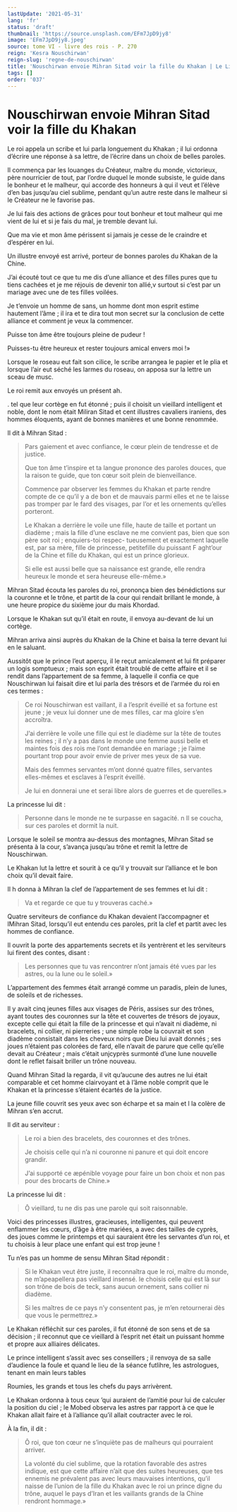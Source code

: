 ```yaml
---
lastUpdate: '2021-05-31'
lang: 'fr'
status: 'draft'
thumbnail: 'https://source.unsplash.com/EFm7JpD9jy8'
image: 'EFm7JpD9jy8.jpeg'
source: tome VI - livre des rois - P. 270
reign: 'Kesra Nouschirwan'
reign-slug: 'regne-de-nouschirwan'
title: 'Nouschirwan envoie Mihran Sitad voir la fille du Khakan | Le Livre des Rois | Shâhnâmeh'
tags: []
order: '037'
---
```


# Nouschirwan envoie Mihran Sitad voir la fille du Khakan

Le roi appela un scribe et lui parla longuement du Khakan ; il lui ordonna d’écrire une réponse à sa lettre, de l’écrire dans un choix de belles paroles.

Il commença par les louanges du Créateur, maître du monde, victorieux, père nourricier de tout, par l’ordre duquel le monde subsiste, le guide dans le bonheur et le malheur, qui accorde des honneurs à qui il veut et l’élève d’en bas jusqu’au ciel sublime, pendant qu’un autre reste dans le malheur si le Créateur ne le favorise pas.

Je lui fais des actions de grâces pour tout bonheur et tout malheur qui me vient de lui et si je fais du mal, je tremble devant lui.

Que ma vie et mon âme périssent si jamais je cesse de le craindre et d’espérer en lui.

Un illustre envoyé est arrivé, porteur de bonnes paroles du Khakan de la Chine.

J’ai écouté tout ce que tu me dis d’une alliance et des filles pures que tu tiens cachées et je me réjouis de devenir ton allié,v surtout si c’est par un mariage avec une de tes filles voilées.

Je t’envoie un homme de sans, un homme dont mon esprit estime hautement l’âme ; il ira et te dira tout mon secret sur la conclusion de cette alliance et comment je veux la commencer.

Puisse ton âme être toujours pleine de pudeur !

Puisses-tu être heureux et rester toujours amical envers moi !»

Lorsque le roseau eut fait son cilice, le scribe arrangea le papier et le plia et lorsque l’air eut séché les larmes du roseau, on apposa sur la lettre un sceau de musc.

Le roi remit aux envoyés un présent ah.

. tel que leur cortège en fut étonné ; puis il choisit un vieillard intelligent et noble, dont le nom était Miliran Sitad et cent illustres cavaliers iraniens, des hommes éloquents, ayant de bonnes manières et une bonne renommée.

Il dit à Mihran Sitad :

> Pars gaiement et avec confiance, le cœur plein de tendresse et de justice.
>
> Que ton âme t’inspire et ta langue prononce des paroles douces, que la raison te guide, que ton cœur soit plein de bienveillance.
>
> Commence par observer les femmes du Khakan et parte rendre compte de ce qu’il y a de bon et de mauvais parmi elles et ne te laisse pas tromper par le fard des visages, par l’or et les ornements qu’elles porteront.
>
> Le Khakan a derrière le voile une fille, haute de taille et portant un diadème ; mais la fille d’une esclave ne me convient pas, bien que son père soit roi ; enquiers-toi respec- tueusement et exactement laquelle est, par sa mère, fille de princesse, petitefille du puissant F aght’our de la Chine et fille du Khakan, qui est un prince glorieux.
>
> Si elle est aussi belle que sa naissance est grande, elle rendra heureux le monde et sera heureuse elle-même.»

Mihran Sitad écouta les paroles du roi, prononça bien des bénédictions sur la couronne et le trône, et partit de la cour qui rendait brillant le monde, à une heure propice du sixième jour du mais Khordad.

Lorsque le Khakan sut qu’il était en route, il envoya au-devant de lui un cortège.

Mihran arriva ainsi auprès du Khakan de la Chine et baisa la terre devant lui en le saluant.

Aussitôt que le prince l’eut aperçu, il le reçut amicalement et lui fit préparer un logis somptueux ; mais son esprit était troublé de cette affaire et il se rendit dans l’appartement de sa femme, à laquelle il confia ce que Nouschirwan lui faisait dire et lui parla des trésors et de l’armée du roi en ces termes :

> Ce roi Nouschirwan est vaillant, il a l’esprit éveillé et sa fortune est jeune ; je veux lui donner une de mes filles, car ma gloire s’en accroîtra.
>
> J’ai derrière le voile une fille qui est le diadème sur la tête de toutes les reines ; il n’y a pas dans le monde une femme aussi belle et maintes fois des rois me l’ont demandée en mariage ; je l’aime pourtant trop pour avoir envie de priver mes yeux de sa vue.
>
> Mais des femmes servantes m’ont donné quatre filles, servantes elles-mêmes et esclaves à l’esprit éveillé.
>
> Je lui en donnerai une et serai libre alors de guerres et de querelles.»

La princesse lui dit :

> Personne dans le monde ne te surpasse en sagacité. n Il se coucha, sur ces paroles et dormit la nuit.

Lorsque le soleil se montra au-dessus des montagnes, Mihran Sitad se présenta à la cour, s’avança jusqu’au trône et remit la lettre de Nouschirwan.

Le Khakan lut la lettre et sourit à ce qu’il y trouvait sur l’alliance et le bon choix qu’il devait faire.

Il 
h
donna à Mihran la clef de l’appartement de ses femmes et lui dit :

> Va et regarde ce que tu y trouveras caché.»

Quatre serviteurs de confiance du Khakan devaient l’accompagner et lMihran Sitad, lorsqu’il eut entendu ces paroles, prit la clef et partit avec les hommes de confiance.

Il ouvrit la porte des appartements secrets et ils yentrèrent et les serviteurs lui firent des contes, disant :

> Les personnes que tu vas rencontrer n’ont jamais été vues par les astres, ou la lune ou le soleil.»

L’appartement des femmes était arrangé comme un paradis, plein de lunes, de soleils et de richesses.

Il y avait cinq jeunes filles aux visages de Péris, assises sur des trônes, ayant toutes des couronnes sur la tête et couvertes de trésors de joyaux, excepte celle qui était la fille de la princesse et qui n’avait ni diadème, ni bracelets, ni collier, ni pierreries ; une simple robe la couvrait et son diadème consistait dans les cheveux noirs que Dieu lui avait donnés ; ses joues n’étaient pas colorées de fard, elle n’avait de parure que celle qu’elle devait au Créateur ; mais c’était unjcyprès surmonté d’une lune nouvelle dont le reflet faisait briller un trône nouveau.

Quand Mihran Sitad la regarda, il vit qu’aucune des autres ne lui était comparable et cet homme clairvoyant et à l’âme noble comprit que le Khakan et la princesse s’étaient écartés de la justice.

La jeune fille couvrit ses yeux avec son écharpe et sa main et l la colère de Mihran s’en accrut.

Il dit au serviteur :

> Le roi a bien des bracelets, des couronnes et des trônes.
>
> Je choisis celle qui n’a ni couronne ni panure et qui doit encore grandir.
>
> J’ai supporté ce æpénible voyage pour faire un bon choix et non pas pour des brocarts de Chine.»

La princesse lui dit :

> Ô vieillard, tu ne dis pas une parole qui soit raisonnable.

Voici des princesses illustres, gracieuses, intelligentes, qui peuvent enflammer les cœurs, d’âge à être mariées, a avec des tailles de cyprès, des joues comme le printemps et qui sauraient être les servantes d’un roi, et tu choisis à leur place une enfant qui est trop jeune !

Tu n’es pas un homme de sensu Mihran Sitad répondit :

> Si le Khakan veut être juste, il reconnaîtra que le roi, maître du monde, ne m’apeapellera pas vieillard insensé. le choisis celle qui est là sur son trône de bois de teck, sans aucun ornement, sans collier ni diadème.
>
> Si les maîtres de ce pays n’y consentent pas, je m’en retournerai dès que vous le permettrez.»

Le Khakan réfléchit sur ces paroles, il fut étonné de son sens et de sa décision ; il reconnut que ce vieillard à l’esprit net était un puissant homme et propre aux alliaires délicates.

Le prince intelligent s’assit avec ses conseillers ; il renvoya de sa salle d’audience la foule et quand le lieu de la séance futlihre, les astrologues, tenant en main leurs tables

Roumies, les grands et tous les chefs du pays arrivèrent.

Le Khakan ordonna à tous ceux ’qui auraient de l’amitié pour lui de calculer la position du ciel ; le Mobed observa les astres par rapport à ce que le Khakan allait faire et à l’alliance qu’il allait coutracter avec le roi.

À la fin, il dit :

> Ô roi, que ton cœur ne s’inquiète pas de malheurs qui pourraient arriver.
>
> La volonté du ciel sublime, que la rotation favorable des astres indique, est que cette affaire n’ait que des suites heureuses, que tes ennemis ne prévalent pas avec leurs mauvaises intentions, qu’il naisse de l’union de la fille du Khakan avec le roi un prince digne du trône, auquel le pays d’Iran et les vaillants grands de la Chine rendront hommage.»
